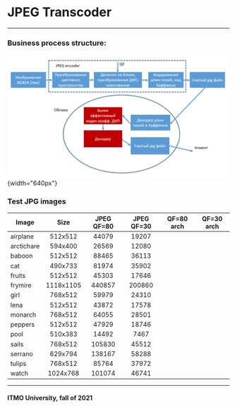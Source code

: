 # JPEG Transcoder
---
### Business process structure:
![Business process](img/business_process.png){width="640px"}
### Test JPG images

| Image      | Size    | JPEG QF=80 | JPEG QF=30 | QF=80 arch| QF=30 arch |
|------------|:-------:|:----------:|:----------:|:---------:|:----------:|
| airplane   | 512x512 |   44079    |    19207   | | |
| arctichare | 594x400 |   26569    |    12080   | | |
| baboon     | 512x512 |   88465    |    36113   | | |
| cat        | 490x733 |   81974    |    35902   | | |
| fruits     | 512x512 |   45303    |    17646   | | |
| frymire    |1118x1105|   440857   |    200860  | | |
| girl       | 768x512 |   59979    |    24310   | | |
| lena       | 512x512 |   43872    |    17578   | | |
| monarch    | 768x512 |   64055    |    28501   | | |
| peppers    | 512x512 |   47929    |    18746   | | |
| pool       | 510x383 |   14492    |    7467    | | |
| sails      | 768x512 |   105830   |    45512   | | |
| serrano    | 629x794 |   138167   |    58288   | | |
| tulips     | 768x512 |   85764    |    37972   | | |
| watch      | 1024x768|   101074   |    46741   | | |

---
#### ITMO University, fall of 2021